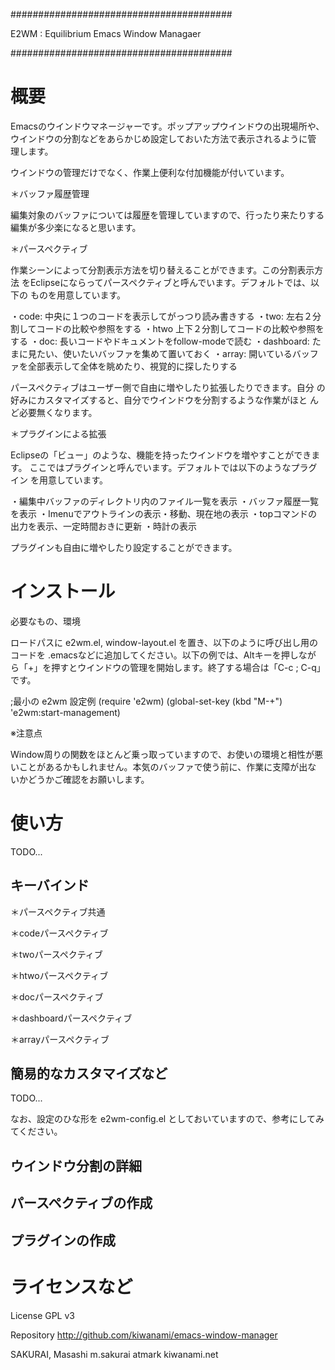 ########################################
   
   E2WM : Equilibrium Emacs Window Managaer
   
########################################


概要
========================================

Emacsのウインドウマネージャーです。ポップアップウインドウの出現場所や、
ウインドウの分割などをあらかじめ設定しておいた方法で表示されるように管
理します。

ウインドウの管理だけでなく、作業上便利な付加機能が付いています。

＊バッファ履歴管理

編集対象のバッファについては履歴を管理していますので、行ったり来たりする
編集が多少楽になると思います。

＊パースペクティブ

作業シーンによって分割表示方法を切り替えることができます。この分割表示方法
をEclipseにならってパースペクティブと呼んでいます。デフォルトでは、以下の
ものを用意しています。

・code:  中央に１つのコードを表示してがっつり読み書きする
・two:   左右２分割してコードの比較や参照をする
・htwo   上下２分割してコードの比較や参照をする
・doc:   長いコードやドキュメントをfollow-modeで読む
・dashboard: たまに見たい、使いたいバッファを集めて置いておく
・array: 開いているバッファを全部表示して全体を眺めたり、視覚的に探したりする

パースペクティブはユーザー側で自由に増やしたり拡張したりできます。自分
の好みにカスタマイズすると、自分でウインドウを分割するような作業がほと
んど必要無くなります。

＊プラグインによる拡張

Eclipseの「ビュー」のような、機能を持ったウインドウを増やすことができます。
ここではプラグインと呼んでいます。デフォルトでは以下のようなプラグイン
を用意しています。

・編集中バッファのディレクトリ内のファイル一覧を表示
・バッファ履歴一覧を表示
・Imenuでアウトラインの表示・移動、現在地の表示
・topコマンドの出力を表示、一定時間おきに更新
・時計の表示

プラグインも自由に増やしたり設定することができます。


インストール
========================================

必要なもの、環境

ロードパスに e2wm.el, window-layout.el を置き、以下のように呼び出し用の
コードを .emacsなどに追加してください。以下の例では、Altキーを押しなが
ら「+」を押すとウインドウの管理を開始します。終了する場合は「C-c ; C-q」
です。

 ;最小の e2wm 設定例
 (require 'e2wm)
 (global-set-key (kbd "M-+") 'e2wm:start-management)

※注意点

Window周りの関数をほとんど乗っ取っていますので、お使いの環境と相性が悪
いことがあるかもしれません。本気のバッファで使う前に、作業に支障が出な
いかどうかご確認をお願いします。

使い方
========================================

TODO...

キーバインド
----------------------------------------

＊パースペクティブ共通

＊codeパースペクティブ

＊twoパースペクティブ

＊htwoパースペクティブ

＊docパースペクティブ

＊dashboardパースペクティブ

＊arrayパースペクティブ


簡易的なカスタマイズなど
----------------------------------------

TODO...

なお、設定のひな形を e2wm-config.el としておいていますので、参考にしてみ
てください。


ウインドウ分割の詳細
----------------------------------------

パースペクティブの作成
----------------------------------------

プラグインの作成
----------------------------------------


ライセンスなど
========================================

License
  GPL v3

Repository
  http://github.com/kiwanami/emacs-window-manager

SAKURAI, Masashi
m.sakurai atmark kiwanami.net